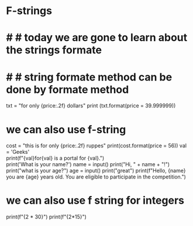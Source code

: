 # F-strings
# # # today we are gone to learn about the strings formate
# # # string formate method can be done by formate method
txt = "for only {price:.2f} dollars"
print (txt.format(price = 39.999999))
# we can also use f-string
cost = "this is for only {price:.2f} ruppes"
print(cost.format(price = 56))
val = 'Geeks'  
print(f"{val}for{val} is a portal for {val}.")  
print('What is your name?')
name = input()
print("Hi, " + name + "!")
print("what is your age?")
age = input() 
print("great")
print(f"Hello, {name} you are {age} years old. You are eligible to participate in the competition.")
# we can also use f string for integers
print(f"{2 * 30}")
print(f"{2*15}")
